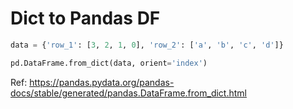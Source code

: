 # Dict to Pandas DF 

```py
data = {'row_1': [3, 2, 1, 0], 'row_2': ['a', 'b', 'c', 'd']}

pd.DataFrame.from_dict(data, orient='index')

```

Ref: https://pandas.pydata.org/pandas-docs/stable/generated/pandas.DataFrame.from_dict.html